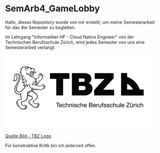 # SemArb4_GameLobby

Hallo, dieses Repository wurde von mir erstellt, um meine Semesterarbeit für das 4te Semester zu begleiten.

Im Lehrgang "Informatiker HF - Cloud Native Engineer" von der Technischen Berufsschule Zürich, wird jedes Semester von uns eine Semesterarbeit verlangt.

![TBZ Logo](docs/ressources/images/general/tbz.png)

[Quelle Bild - TBZ Logo](docs/anhang/600-quellen.html#611-tbz-logo)

Für konstruktive Kritik bin ich jederzeit offen.
